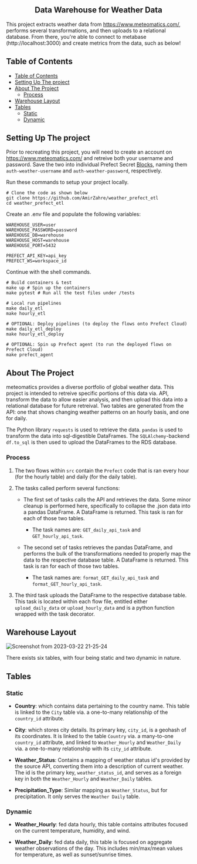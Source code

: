 
<br  />

<h2  align="center">Data Warehouse for Weather Data</h3>

  

<p  align="center">

This project extracts weather data from https://www.meteomatics.com/, performs several transformations, and then uploads to a relational database. From there, you're able to connect to metabase (http://localhost:3000) and create metrics from the data, such as below!
  

<!-- TABLE OF CONTENTS -->

## Table of Contents

- [Table of Contents](#table-of-contents)
- [Setting Up The project](#setting-up-the-project)
- [About The Project](#about-the-project)
	- [Process](#process)
- [Warehouse Layout](#warehouse-layout)
- [Tables](#tables)
	- [Static](#static)
	- [Dynamic](#dynamic)

  
<!-- TO START -->
## Setting Up The project
Prior to recreating this project, you will need to create an account on https://www.meteomatics.com/ and retreive both your username and password. Save the two into individual Prefect Secret [Blocks](https://docs.prefect.io/latest/concepts/blocks/), naming them `auth-weather-username` and `auth-weather-password`, respectively.
<br>

Run these commands to setup your project locally.
```shell
# Clone the code as shown below
git clone https://github.com/AmirZahre/weather_prefect_etl
cd weather_prefect_etl
```
Create an .env file and populate the following variables:

```
WAREHOUSE_USER=user
WAREHOUSE_PASSWORD=password
WAREHOUSE_DB=warehouse
WAREHOUSE_HOST=warehouse
WAREHOUSE_PORT=5432

PREFECT_API_KEY=api_key
PREFECT_WS=workspace_id
```

Continue with the shell commands.
```shell
# Build containers & test
make up # Spin up the containers
make pytest # Run all the test files under /tests

# Local run pipelines
make daily_etl
make hourly_etl

# OPTIONAL: Deploy pipelines (to deploy the flows onto Prefect Cloud)
make daily_etl_deploy
make hourly_etl_deploy

# OPTIONAL: Spin up Prefect agent (to run the deployed flows on Prefect Cloud)
make prefect_agent
```




<!-- ABOUT THE PROJECT -->

## About The Project

  

meteomatics provides a diverse portfolio of global weather data. This project is intended to retreive specific portions of this data via. API, transform the data to allow easier analysis, and then upload this data into a relational database for future retreival. Two tables are generated from the API: one that shows changing weather patterns on an hourly basis, and one for daily.

  

The Python library `requests` is used to retrieve the data. `pandas` is used to transform the data into sql-digestible DataFrames. The `SQLAlchemy`-backend `df.to_sql` is then used to upload the DataFrames to the RDS database.

  

### Process

  

1. The two flows within `src` contain the `Prefect` code that is ran every hour (for the hourly table) and daily (for the daily table).

2. The tasks called perform several functions:

	* The first set of tasks calls the API and retrieves the data. Some minor cleanup is performed here, specifically to collapse the .json data into a pandas DataFrame. A DataFrame is returned. This task is ran for each of those two tables.
		* The task names are: `GET_daily_api_task` and `GET_hourly_api_task`.

	* The second set of tasks retrieves the pandas DataFrame, and performs the bulk of the transformations needed to properly map the data to the respective database table. A DataFrame is returned. This task is ran for each of those two tables.
		* The task names are: `format_GET_daily_api_task` and `format_GET_hourly_api_task`.

3. The third task uploads the DataFrame to the respective database table. This task is located within each flow file, entitled either `upload_daily_data` or `upload_hourly_data` and is a python function wrapped with the task decorator.

<!-- Warehouse -->

## Warehouse Layout

  

  

![Screenshot from 2023-03-22 21-25-24](https://user-images.githubusercontent.com/71795488/227098906-70565eb2-95d2-4a35-a2c6-ab96d975f0ef.png)

There exists six tables, with four being static and two dynamic in nature.

  

## Tables

### Static

  

*  **Country**: which contains data pertaining to the country name. This table is linked to the `City` table via. a one-to-many relationship of the `country_id` attribute.

  

*  **City**: which stores city details. Its primary key, `city_id`, is a geohash of its coordinates. It is linked to the table `Country` via. a many-to-one `country_id` attribute, and linked to `Weather_Hourly` and `Weather_Daily` via. a one-to-many relationship with its `city_id` attribute.

  

*  **Weather_Status**: Contains a mapping of weather status id's provided by the source API, converting them into a description of current weather. The id is the primary key, `weather_status_id`, and serves as a foreign key in both the `Weather_Hourly` and `Weather_Daily` tables.

  

*  **Precipitation_Type**: Similar mapping as `Weather_Status`, but for precipitation. It only serves the `Weather Daily` table.

  
  

### Dynamic

  

*  **Weather_Hourly**: fed data hourly, this table contains attributes focused on the current temperature, humidity, and wind.

  

*  **Weather_Daily**: fed data daily, this table is focused on aggregate weather observations of the day. This includes min/max/mean values for temperature, as well as sunset/sunrise times.
